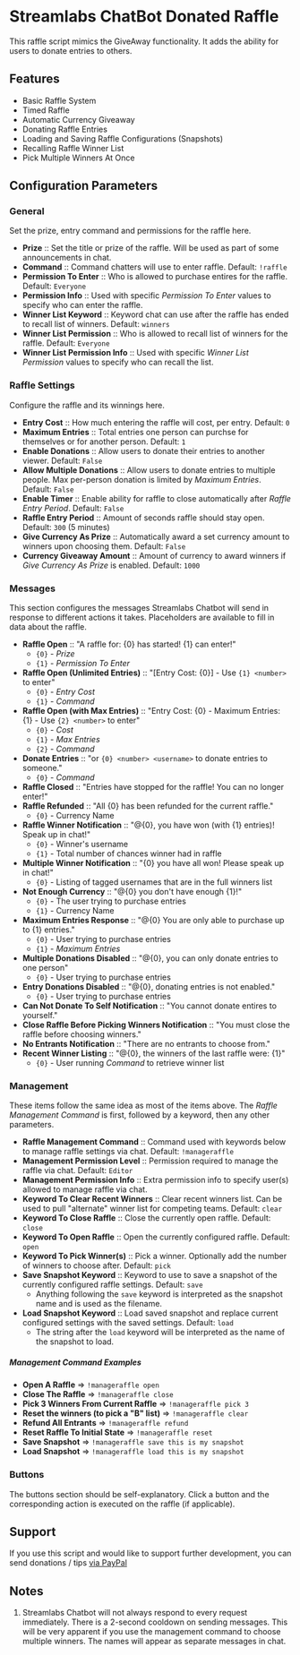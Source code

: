 # Streamlabs ChatBot Donated Raffle

This raffle script mimics the GiveAway functionality. It adds the
ability for users to donate entries to others.

## Features

- Basic Raffle System
- Timed Raffle
- Automatic Currency Giveaway
- Donating Raffle Entries
- Loading and Saving Raffle Configurations (Snapshots)
- Recalling Raffle Winner List
- Pick Multiple Winners At Once

## Configuration Parameters

### General

Set the prize, entry command and permissions for the raffle here.

- **Prize** :: Set the title or prize of the raffle.
Will be used as part of some announcements in chat.
- **Command** :: Command chatters will use to enter raffle.
Default: `!raffle`
- **Permission To Enter** :: Who is allowed to purchase entires for the
raffle. Default: `Everyone`
- **Permission Info** :: Used with specific *Permission To Enter* values
to specify who can enter the raffle.
- **Winner List Keyword** :: Keyword chat can use after the raffle has
ended to recall list of winners. Default: `winners`
- **Winner List Permission** :: Who is allowed to recall list of winners
for the raffle. Default: `Everyone`
- **Winner List Permission Info** :: Used with specific *Winner List
Permission* values to specify who can recall the list.

### Raffle Settings

Configure the raffle and its winnings here.

- **Entry Cost** :: How much entering the raffle will cost, per entry.
Default: `0`
- **Maximum Entries** :: Total entries one person can purchse for
themselves or for another person. Default: `1`
- **Enable Donations** :: Allow users to donate their entries to another
viewer. Default: `False`
- **Allow Multiple Donations** :: Allow users to donate entries to
multiple people. Max per-person donation is limited by *Maximum
Entries*. Default: `False`
- **Enable Timer** :: Enable ability for raffle to close automatically
after *Raffle Entry Period*. Default: `False`
- **Raffle Entry Period** :: Amount of seconds raffle should stay open.
Default: `300` (5 minutes)
- **Give Currency As Prize** :: Automatically award a set currency
amount to winners upon choosing them. Default: `False`
- **Currency Giveaway Amount** :: Amount of currency to award winners if
*Give Currency As Prize* is enabled. Default: `1000`

### Messages

This section configures the messages Streamlabs Chatbot will send in
response to different actions it takes.  Placeholders are available to
fill in data about the raffle.

- **Raffle Open** :: "A raffle for: {0} has started! {1} can enter!"
  - `{0}` - *Prize*
  - `{1}` - *Permission To Enter*
- **Raffle Open (Unlimited Entries)** :: "[Entry Cost: {0}] - Use `{1} <number>` to enter"
  - `{0}` - *Entry Cost*
  - `{1}` - *Command*
- **Raffle Open (with Max Entries)** :: "Entry Cost: {0} - Maximum Entries: {1} - Use `{2} <number>` to enter"
  - `{0}` - *Cost*
  - `{1}` - *Max Entries*
  - `{2}` - *Command*
- **Donate Entries** :: "or `{0} <number> <username>` to donate entries to someone."
  - `{0}` - *Command*
- **Raffle Closed** :: "Entries have stopped for the raffle! You can no longer enter!"
- **Raffle Refunded** :: "All {0} has been refunded for the current raffle."
  - `{0}` - Currency Name
- **Raffle Winner Notification** :: "@{0}, you have won (with {1} entries)! Speak up in chat!"
  - `{0}` - Winner's username
  - `{1}` - Total number of chances winner had in raffle
- **Multiple Winner Notification** :: "{0} you have all won! Please speak up in chat!"
  - `{0}` - Listing of tagged usernames that are in the full winners list
- **Not Enough Currency** :: "@{0} you don't have enough {1}!"
  - `{0}` - The user trying to purchase entries
  - `{1}` - Currency Name
- **Maximum Entries Response** :: "@{0} You are only able to purchase up to {1} entries."
  - `{0}` - User trying to purchase entries
  - `{1}` - *Maximum Entries*
- **Multiple Donations Disabled** :: "@{0}, you can only donate entries to one person"
  - `{0}` - User trying to purchase entries
- **Entry Donations Disabled** :: "@{0}, donating entries is not enabled."
  - `{0}` - User trying to purchase entries
- **Can Not Donate To Self Notification** :: "You cannot donate entires to yourself."
- **Close Raffle Before Picking Winners Notification** :: "You must close the raffle before choosing winners."
- **No Entrants Notification** :: "There are no entrants to choose from."
- **Recent Winner Listing** :: "@{0}, the winners of the last raffle were: {1}"
  - `{0}` - User running *Command* to retrieve winner list

### Management

These items follow the same idea as most of the items above.  The
*Raffle Management Command* is first, followed by a keyword, then any
other parameters.

- **Raffle Management Command** :: Command used with keywords below
to manage raffle settings via chat. Default: `!manageraffle`
- **Management Permission Level** :: Permission required to manage the
raffle via chat. Default: `Editor`
- **Management Permission Info** :: Extra permission info to specify
user(s) allowed to manage raffle via chat.
- **Keyword To Clear Recent Winners** :: Clear recent winners list. Can
be used to pull "alternate" winner list for competing teams.
Default: `clear`
- **Keyword To Close Raffle** :: Close the currently open raffle.
Default: `close`
- **Keyword To Open Raffle** :: Open the currently configured raffle.
Default: `open`
- **Keyword To Pick Winner(s)** :: Pick a winner. Optionally add the
number of winners to choose after.
Default: `pick`
- **Save Snapshot Keyword** :: Keyword to use to save a snapshot of the
currently configured raffle settings. Default: `save`
  - Anything following the `save` keyword is interpreted as the snapshot
  name and is used as the filename.
- **Load Snapshot Keyword** :: Load saved snapshot and replace current
configured settings with the saved settings. Default: `load`
  - The string after the `load` keyword will be interpreted as the name
  of the snapshot to load.

##### Management Command Examples

- **Open A Raffle** => `!manageraffle open`
- **Close The Raffle** => `!manageraffle close`
- **Pick 3 Winners From Current Raffle** => `!manageraffle pick 3`
- **Reset the winners (to pick a "B" list)** => `!manageraffle clear`
- **Refund All Entrants** => `!manageraffle refund`
- **Reset Raffle To Initial State** => `!manageraffle reset`
- **Save Snapshot** => `!manageraffle save this is my snapshot`
- **Load Snapshot** => `!manageraffle load this is my snapshot`

### Buttons

The buttons section should be self-explanatory. Click a button and the
corresponding action is executed on the raffle (if applicable).

## Support

If you use this script and would like to support further development, you can send donations / tips [via PayPal](https://www.paypal.me/bleepblambleep)

## Notes

1. Streamlabs Chatbot will not always respond to every request immediately.
There is a 2-second cooldown on sending messages.  This will be very
apparent if you use the management command to choose multiple winners.
The names will appear as separate messages in chat.
